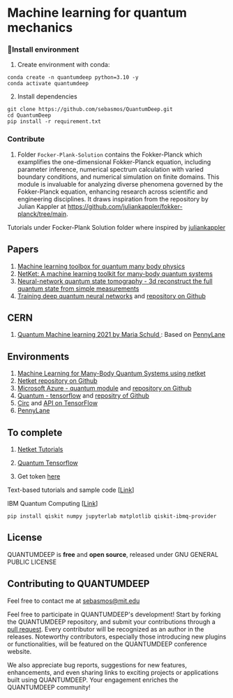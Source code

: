 # Machine learning for quantum mechanics


### 🔧Install environment

1. Create environment with conda:

```
conda create -n quantumdeep python=3.10 -y
conda activate quantumdeep
```

2. Install dependencies

```
git clone https://github.com/sebasmos/QuantumDeep.git
cd QuantumDeep
pip install -r requirement.txt
```

### Contribute

1. Folder `Focker-Plank-Solution` contains the Fokker-Planck which examplifies the one-dimensional Fokker-Planck equation, including parameter inference, numerical spectrum calculation with varied boundary conditions, and numerical simulation on finite domains. This module is invaluable for analyzing diverse phenomena governed by the Fokker-Planck equation, enhancing research across scientific and engineering disciplines. It draws inspiration from the repository by Julian Kappler at https://github.com/juliankappler/fokker-planck/tree/main.

Tutorials under Focker-Plank Solution folder where inspired by [juliankappler](https://github.com/juliankappler/fokker-planck)

## Papers

1. [Machine learning toolbox for quantum many body physics](https://www.nature.com/articles/s254-021-00285-7)
2. [NetKet: A machine learning toolkit for many-body quantum systems](https://www.sciencedirect.com/science/article/pii/S2352711019300974)
3. [Neural-network quantum state tomography - 3d reconstruct the full quantum state from simple measurements](https://www.nature.com/articles/s41567-018-0048-5)
4. [Training deep quantum neural networks](https://www.nature.com/articles/s41467-020-14454-2) and [repository on Github](https://github.com/qigitphannover/DeepQuantumNeuralNetworks)



## CERN 

1. [Quantum Machine learning 2021 by Maria Schuld ](https://indico.cern.ch/event/893116/timetable/?print=1&view=standard): Based on [PennyLane](https://pennylane.ai/qml/whatisqml.html)

## Environments
1. [Machine Learning for Many-Body Quantum Systems using netket](https://www.netket.org/)
2. [Netket repository on Github](https://github.com/netket/netket)
3. [Microsoft Azure - quantum module](https://docs.microsoft.com/es-es/azure/quantum/) and [repository on Github](https://github.com/microsoft/Quantum)
4. [Quantum - tensorflow](https://www.tensorflow.org/quantum) and [repositry of Github](https://github.com/tensorflow/quantum)
5. [Circ](https://github.com/quantumlib/Cirq) and [API on TensorFlow](https://www.tensorflow.org/quantum/api_docs/python/tfq)
6. [PennyLane](https://pennylane.ai/)


## To complete

1. [Netket Tutorials](https://www.netket.org/tutorials.html )
1. [Quantum Tensorflow](https://github.com/tensorflow/quantum/tree/master/docs/tutorials)

1. Get token [here](https://quantum-computing.ibm.com/account )

Text-based tutorials and sample code [[Link](https://quantum-computing.ibm.com/lab/docs/iql/first-circuit#code-your-first-quantum-circuit )]

IBM Quantum Computing [[Link](https://quantum-computing.ibm.com/)]

```
pip install qiskit numpy jupyterlab matplotlib qiskit-ibmq-provider
```


## License

QUANTUMDEEP is **free** and **open source**, released under GNU GENERAL PUBLIC LICENSE


## Contributing to QUANTUMDEEP

Feel free to contact me at sebasmos@mit.edu 

Feel free to participate in QUANTUMDEEP's development!  Start by forking the QUANTUMDEEP repository, and submit your contributions through a [pull request](https://help.github.com/articles/about-pull-requests/). Every contributor will be recognized as an author in the releases. Noteworthy contributors, especially those introducing new plugins or functionalities, will be featured on the QUANTUMDEEP conference website.

We also appreciate bug reports, suggestions for new features, enhancements, and even sharing links to exciting projects or applications built using QUANTUMDEEP. Your engagement enriches the QUANTUMDEEP community!

